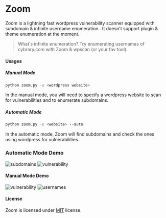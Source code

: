 # Zoom
Zoom is a lightning fast wordpress vulnerability scanner equipped with subdomain & infinite username enumeration.. It doesn't support plugin & theme enumeration at the moment.
> What's infinite enumeration? Try enumerating usernames of cybrary.com with Zoom & wpscan (or your fav tool).

#### Usages
##### Manual Mode
``` bash
python zoom.py -u <wordpress website>
```
In the manual mode, you will need to specify a wordpress website to scan for vulnerabilities and to enumerate subdomains.
##### Automatic Mode
``` bash
python zoom.py -u <website> --auto
``` 
In the automatic mode, Zoom will find subdomains and check the ones using wordpress for vulnerabilities.

### Automatic Mode Demo
![subdomains](https://i.imgur.com/oIEtbw2.png)
![vulnerability](https://i.imgur.com/kbUyhIV.png)

#### Manual Mode Demo
![vulnerability](https://i.imgur.com/Gl9Jv78.png)
![usernames](https://i.imgur.com/gVcdDia.png)

#### License
Zoom is licensed under [MIT](https://opensource.org/licenses/MIT) license.
